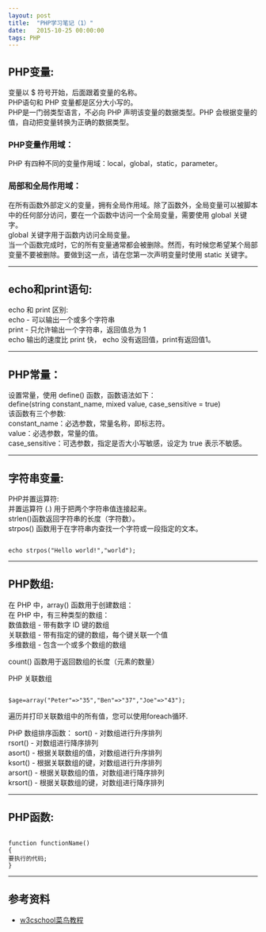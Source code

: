 ```yaml
---
layout: post
title:  "PHP学习笔记（1）"
date:   2015-10-25 00:00:00
tags: PHP
---
```


## PHP变量: 

变量以 $ 符号开始，后面跟着变量的名称。  
PHP语句和 PHP 变量都是区分大小写的。  
PHP是一门弱类型语言，不必向 PHP 声明该变量的数据类型。PHP 会根据变量的值，自动把变量转换为正确的数据类型。  

### PHP变量作用域：  

PHP 有四种不同的变量作用域：local，global，static，parameter。  

### 局部和全局作用域：  

在所有函数外部定义的变量，拥有全局作用域。除了函数外，全局变量可以被脚本中的任何部分访问，要在一个函数中访问一个全局变量，需要使用 global 关键字。  
global 关键字用于函数内访问全局变量。  
当一个函数完成时，它的所有变量通常都会被删除。然而，有时候您希望某个局部变量不要被删除。要做到这一点，请在您第一次声明变量时使用 static 关键字。  

---

## echo和print语句:  

echo 和 print 区别:  
echo - 可以输出一个或多个字符串  
print - 只允许输出一个字符串，返回值总为 1  
echo 输出的速度比 print 快， echo 没有返回值，print有返回值1。  


---

## PHP常量：

设置常量，使用 define() 函数，函数语法如下：  
define(string constant_name, mixed value, case_sensitive = true)  
该函数有三个参数:  
constant_name：必选参数，常量名称，即标志符。  
value：必选参数，常量的值。  
case_sensitive：可选参数，指定是否大小写敏感，设定为 true 表示不敏感。   

---  

## 字符串变量:

PHP并置运算符:    
并置运算符 (.) 用于把两个字符串值连接起来。  
strlen()函数返回字符串的长度（字符数）。  
strpos() 函数用于在字符串内查找一个字符或一段指定的文本。  
<pre><code>   
echo strpos("Hello world!","world");
</code></pre>  

---

## PHP数组:

在 PHP 中，array() 函数用于创建数组：    
在 PHP 中，有三种类型的数组：  
数值数组 - 带有数字 ID 键的数组  
关联数组 - 带有指定的键的数组，每个键关联一个值  
多维数组 - 包含一个或多个数组的数组  

count() 函数用于返回数组的长度（元素的数量）  
  
PHP 关联数组  
<pre><code>   
$age=array("Peter"=>"35","Ben"=>"37","Joe"=>"43");
</code></pre>  
遍历并打印关联数组中的所有值，您可以使用foreach循环.  

PHP 数组排序函数：
sort() - 对数组进行升序排列  
rsort() - 对数组进行降序排列  
asort() - 根据关联数组的值，对数组进行升序排列  
ksort() - 根据关联数组的键，对数组进行升序排列  
arsort() - 根据关联数组的值，对数组进行降序排列  
krsort() - 根据关联数组的键，对数组进行降序排列  

---

## PHP函数:  
<pre><code>   
function functionName()
{
要执行的代码;
}
</code></pre> 

---

## 参考资料

* [w3cschool菜鸟教程](http://www.runoob.com/)
